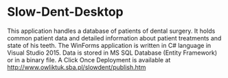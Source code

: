 # Slow-Dent-Desktop

This application handles a database of patients of dental surgery. It holds common patient data and detailed information about patient treatments and state of his teeth.
The WinForms application is written in C# language in Visual Studio 2015. Data is stored in MS SQL Database (Entity Framework) or in a binary file. A Click Once Deployment is available at http://www.owliktuk.sba.pl/slowdent/publish.htm
